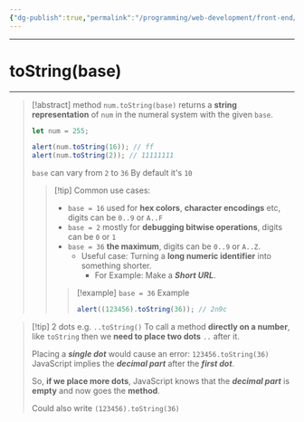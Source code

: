 ```yaml
---
{"dg-publish":true,"permalink":"/programming/web-development/front-end/javascript-vanilla/04-data-types/01-numbers/03-to-string-base/","tags":["programming","webdevelopment","frontend","JavaScript"]}
---
```



---

# toString(base)

---

> [!abstract]
> method `num.toString(base)` returns a **string representation** of `num` in the numeral system with the given `base`.
>
> ```javascript
> let num = 255;
>
> alert(num.toString(16)); // ff
> alert(num.toString(2)); // 11111111
> ```
>
> `base` can vary from `2` to `36`
> By default it's `10`
>
> > [!tip] Common use cases:
> >
> > - `base = 16` used for **hex colors**, **character encodings** etc, digits can be `0..9` or `A..F`
> > - `base = 2` mostly for **debugging bitwise operations**, digits can be `0` or `1`
> > - `base = 36` **the maximum**, digits can be `0..9` or `A..Z`.
> >   - Useful case: Turning a **long numeric identifier** into something shorter.
> >     - For Example: Make a **_Short URL_**.
> >
> > > [!example] `base = 36` Example
> > >
> > > ```javascript
> > > alert((123456).toString(36)); // 2n9c
> > > ```

> [!tip] 2 dots e.g. `..toString()`
> To call a method **directly on a number**, like `toString` then we **need to place two dots** `..` after it.
>
> Placing a **_single dot_** would cause an error: `123456.toString(36)`
> JavaScript implies the **_decimal part_** after the **_first dot_**.
>
> So, **if we place more dots**, JavaScript knows that the **_decimal part_** is **empty** and now goes the **method**.
>
> Could also write `(123456).toString(36)`
